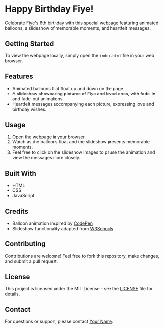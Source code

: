 # Happy Birthday Fiye!

Celebrate Fiye's 6th birthday with this special webpage featuring animated balloons, a slideshow of memorable moments, and heartfelt messages.

## Getting Started

To view the webpage locally, simply open the `index.html` file in your web browser.

## Features

- Animated balloons that float up and down on the page.
- A slideshow showcasing pictures of Fiye and loved ones, with fade-in and fade-out animations.
- Heartfelt messages accompanying each picture, expressing love and birthday wishes.

## Usage

1. Open the webpage in your browser.
2. Watch as the balloons float and the slideshow presents memorable moments.
3. Feel free to click on the slideshow images to pause the animation and view the messages more closely.

## Built With

- HTML
- CSS
- JavaScript

## Credits

- Balloon animation inspired by [CodePen](https://codepen.io/)
- Slideshow functionality adapted from [W3Schools](https://www.w3schools.com/howto/howto_js_slideshow.asp)

## Contributing

Contributions are welcome! Feel free to fork this repository, make changes, and submit a pull request.

## License

This project is licensed under the MIT License - see the [LICENSE](LICENSE) file for details.

## Contact

For questions or support, please contact [Your Name](mailto:your-email@example.com).


